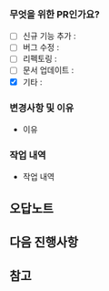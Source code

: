 ### 무엇을 위한 PR인가요?
- [ ] 신규 기능 추가 : 
- [ ] 버그 수정 :
- [ ] 리펙토링 :
- [ ] 문서 업데이트 :
- [X] 기타 : 

### 변경사항 및 이유
- 이유

### 작업 내역
- 작업 내역 

## 오답노트

## 다음 진행사항

## 참고
